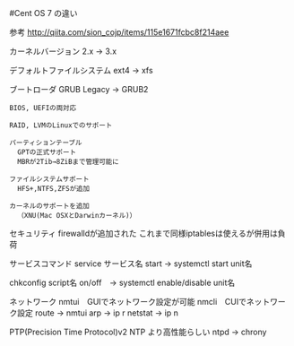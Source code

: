 #Cent OS 7 の違い

参考
http://qiita.com/sion_cojp/items/115e1671fcbc8f214aee

カーネルバージョン 2.x → 3.x

デフォルトファイルシステム
ext4 → xfs

ブートローダ
  GRUB Legacy → GRUB2
    
    BIOS, UEFIの両対応
    
    RAID, LVMのLinuxでのサポート
    
    パーティションテーブル
      GPTの正式サポート
      MBRが2Tib→8ZiBまで管理可能に
      
    ファイルシステムサポート
      HFS+,NTFS,ZFSが追加
    
    カーネルのサポートを追加
      （XNU(Mac OSXとDarwinカーネル)）
      
セキュリティ
  firewalldが追加された
  これまで同様iptablesは使えるが併用は負荷
    
サービスコマンド
  service サービス名 start →
  systemctl start unit名
  
  chkconfig script名 on/off　→
  systemctl enable/disable unit名

ネットワーク
  nmtui　GUIでネットワーク設定が可能
  nmcli　CUIでネットワーク設定
  route → nmtui
  arp → ip r
  netstat → ip n
  
  
  PTP(Precision Time Protocol)v2
    NTP より高性能らしい
    ntpd → chrony
  
  
